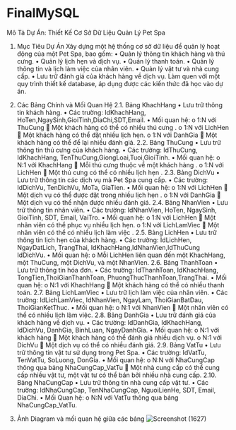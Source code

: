 # FinalMySQL
Mô Tả Dự Án: Thiết Kế Cơ Sở Dữ Liệu Quản Lý Pet Spa
1. Mục Tiêu Dự Án
Xây dựng một hệ thống cơ sở dữ liệu để quản lý hoạt động của một Pet Spa, bao gồm:
•	Quản lý thông tin khách hàng và thú cưng.
•	Quản lý lịch hẹn và dịch vụ.
•	Quản lý thanh toán.
•	Quản lý thông tin và lịch làm việc của nhân viên.
•	Quản lý vật tư và nhà cung cấp.
•	Lưu trữ đánh giá của khách hàng về dịch vụ.
Làm quen với một quy trình thiết kế database, áp dụng được các kiến thức đã học vào dự án.
2. Các Bảng Chính và Mối Quan Hệ
2.1. Bảng KhachHang
•	Lưu trữ thông tin khách hàng.
•	Các trường: IdKhachHang, HoTen,NgaySinh,GioiTinh,DiaChi,SDT,Email.
•	Mối quan hệ:
o	1:N với ThuCung  Một khách hàng có thể có nhiều thú cưng .
o	1:N với LichHen  Một khách hàng có thể đặt nhiều lịch hẹn.
o	1:N với DanhGia  Một khách hàng có thể để lại nhiều đánh giá.
2.2. Bảng ThuCung
•	Lưu trữ thông tin thú cưng của khách hàng.
•	Các trường: IdThuCung, IdKhachHang, TenThuCung,GiongLoai,Tuoi,GioiTinh.
•	Mối quan hệ:
o	N:1 với KhachHang  Mỗi thú cưng thuộc về một khách hàng .
o	1:N với LichHen  Một thú cưng có thể có nhiều lịch hẹn .
2.3. Bảng DichVu
•	Lưu trữ thông tin các dịch vụ mà Pet Spa cung cấp.
•	Các trường:  IdDichVu, TenDichVu, MoTa, GiaTien.
•	Mối quan hệ:
o	1:N với LichHen  Một dịch vụ có thể được đặt trong nhiều lịch hẹn .
o	1:N với DanhGia  Một dịch vụ có thể nhận được nhiều đánh giá.
2.4. Bảng NhanVien
•	Lưu trữ thông tin nhân viên.
•	Các trường: IdNhanVien, HoTen, NgaySinh, GioiTinh, SDT, Email, VaiTro.
•	Mối quan hệ:
o	1:N với LichHen  Một nhân viên có thể phục vụ nhiều lịch hẹn.
o	1:N với LichLamViec  Một nhân viên có thể có nhiều lịch làm việc .
2.5. Bảng LichHen
•	Lưu trữ thông tin lịch hẹn của khách hàng.
•	Các trường: IdLichHen, NgayDatLich, TrangThai, IdKhachHang,IdNhanVien,IdThuCung
IdDichVu.
•	Mối quan hệ:
o	Mỗi LichHen liên quan đến một KhachHang, một ThuCung, một DichVu, và một NhanVien.
2.6. Bảng ThanhToan
•	Lưu trữ thông tin hóa đơn.
•	Các trường: IdThanhToan, IdKhachHang, TongTien,ThoiGianThanhToan, 
PhuongThucThanhToan,TrangThai.
•	Mối quan hệ:
o	N:1 với KhachHang  Một khách hàng có thể có nhiều thanh toán.
2.7. Bảng LichLamViec
•	Lưu trữ lịch làm việc của nhân viên.
•	Các trường: IdLichLamViec, IdNhanVien, NgayLam, ThoiGianBatDau, ThoiGianKetThuc.
•	Mối quan hệ:
o	N:1 với NhanVien  Một nhân viên có thể có nhiều lịch làm việc.
2.8. Bảng DanhGia
•	Lưu trữ đánh giá của khách hàng về dịch vụ.
•	Các trường: IdDanhGia, IdKhachHang, IdDichVu, DanhGia, BinhLuan, NgayDanhGia.
•	Mối quan hệ:
o	N:1 với khách hàng  Một khách hàng có thể đánh giá nhiều dịch vụ.
o	N:1 với DichVu  Một dịch vụ có thể có nhiều đánh giá.
2.9. Bảng VatTu
•	Lưu trữ thông tin vật tư sử dụng trong Pet Spa.
•	Các trường: IdVatTu, TenVatTu, SoLuong, DonGia.
•	Mối quan hệ:
o	N:N với NhaCungCap thông qua bảng NhaCungCap_VatTu  Một nhà cung cấp có thể cung cấp nhiều vật tư, một vật tư có thể bán bởi nhiều nhà cung cấp.
2.10. Bảng NhaCungCap
•	Lưu trữ thông tin nhà cung cấp vật tư.
•	Các trường: IdNhaCungCap, TenNhaCungCap, NguoiLienHe, SDT, Email, DiaChi.
•	Mối Quan hệ:
o	N:N với VatTu thông qua bảng NhaCungCap_VatTu.

3. Ảnh Diagram và mối quan hệ giữa các bảng
![Screenshot (1627)](https://github.com/user-attachments/assets/fc16d361-c1a0-41ba-ac38-0f4e301c27f7)
